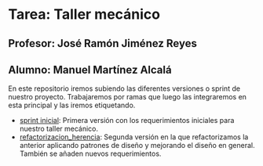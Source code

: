 # Tarea: Taller mecánico
## Profesor: José Ramón Jiménez Reyes
## Alumno: Manuel Martínez Alcalá

En este repositorio iremos subiendo las diferentes versiones o sprint de nuestro proyecto.
Trabajaremos por ramas que luego las integraremos en esta principal y las iremos etiquetando.

- [sprint inicial](../../tree/sprint_inicial): Primera versión con los requerimientos iniciales para nuestro taller mecánico.
- [refactorizacion_herencia](../../tree/refactorizacion_herencia): Segunda versión en la que refactorizamos la anterior aplicando patrones de diseño y mejorando el diseño en general. También se añaden nuevos requerimientos.